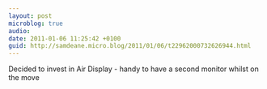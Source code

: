 ```yaml
---
layout: post
microblog: true
audio: 
date: 2011-01-06 11:25:42 +0100
guid: http://samdeane.micro.blog/2011/01/06/t22962000732626944.html
---
```

Decided to invest in Air Display - handy to have a second monitor whilst on the move
